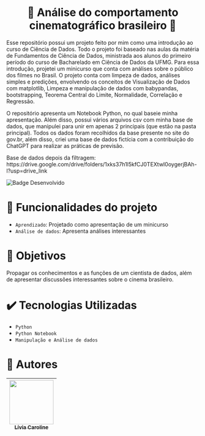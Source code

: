 <h1 align="center"> 🎥 Análise do comportamento cinematográfico brasileiro 🎥 </h1>

<p>Esse repositório possui um projeto feito por mim como uma introdução ao curso de Ciência de Dados. Todo o projeto foi baseado nas aulas da matéria de 
  Fundamentos de Ciência de Dados, ministrada aos alunos do primeiro período do curso de Bacharelado em Ciência de Dados da UFMG. Para essa introdução,
projetei um minicurso que conta com análises sobre o público dos filmes no Brasil. O projeto conta com limpeza de dados, análises simples e predições, 
envolvendo os conceitos de Visualização de Dados com matplotlib, Limpeza e manipulação de dados com babypandas, bootstrapping, Teorema Central do 
Limite, Normalidade, Correlação e Regressão.</p>
<p>O repositório apresenta um Notebook Python, no qual baseie minha apresentação. Além disso, possui vários arquivos csv com minha base de dados,
que manipulei para unir em apenas 2 principais (que estão na pasta principal). Todos os dados foram recolhidos da base presente no site do gov.br, além 
disso, criei uma base de dados fictícia com a contribuição do ChatGPT para realizar as práticas de previsão. </p>
<p>Base de dados depois da filtragem: https://drive.google.com/drive/folders/1xks37h1l5kfCJ0TEXtwI0oygerjBAh-l?usp=drive_link</p>

 ![Badge Desenvolvido](https://img.shields.io/badge/STATUS-Finalizado-green)

# 🔨 Funcionalidades do projeto

- `Aprendizado`: Projetado como apresentação de um minicurso
- `Análise de dados`: Apresenta análises interessantes

# 👀 Objetivos

Propagar os conhecimentos e as funções de um cientista de dados, além de apresentar discussões interessantes sobre o cinema brasileiro. 

# ✔️ Tecnologias Utilizadas

- `Python`
- `Python Notebook`
- `Manipulação e Análise de dados`

# 👩 Autores

| [<img src="https://i.imgur.com/OO9DSbF.jpg" width=115><br><sub>Lívia Caroline</sub>](https://github.com/Livia-CRPereira) |
| :--------------------------------------------------------------------------------------------------------------------------: |
